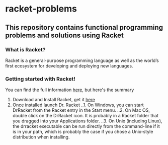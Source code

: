 # racket-problems

## This repository contains functional programming problems and solutions using Racket

### What is Racket?

Racket is a general-purpose programming language as well as the world’s first ecosystem for developing and deploying new languages.

### Getting started with Racket!
You can find the full information [here](https://docs.racket-lang.org/getting-started/index.html), but here's the summary
 1. Download and Install Racket, get it [here](http://racket-lang.org/download/)
 2. Once installed launch Dr. Racket
 ..1. On Windows, you can start DrRacket from the Racket entry in the Start menu.
 ..2. On Mac OS, double click on the DrRacket icon. It is probably in a Racket folder that you dragged into your Applications folder.
 ..3. On Unix (including Linux), the drracket executable can be run directly from the command-line if it is in your path, which is probably the case if you chose a Unix-style distribution when installing.



